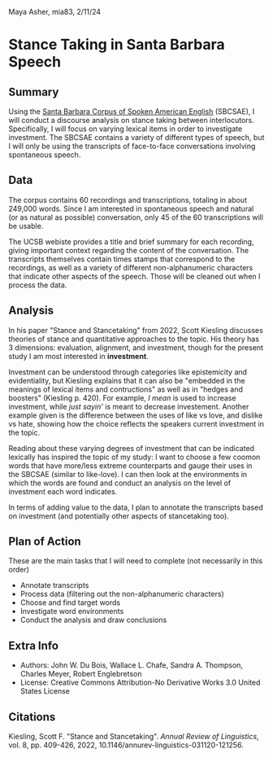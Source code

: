 Maya Asher, mia83, 2/11/24
# Stance Taking in Santa Barbara Speech
## Summary
Using the [Santa Barbara Corpus of Spoken American English](https://www.linguistics.ucsb.edu/research/santa-barbara-corpus) (SBCSAE), I will conduct a discourse analysis on stance taking between interlocutors. Specifically, I will focus on varying lexical items in order to investigate investment. The SBCSAE contains a variety of different types of speech, but I will only be using the transcripts of face-to-face conversations involving spontaneous speech.

## Data
The corpus contains 60 recordings and transcriptions, totaling in about 249,000 words. Since I am interested in spontaneous speech and natural (or as natural as possible) conversation, only 45 of the 60 transcriptions will be usable.

The UCSB webiste provides a title and brief summary for each recording, giving important context regarding the content of the conversation. The transcripts themselves contain times stamps that correspond to the recordings, as well as a variety of different non-alphanumeric characters that indicate other aspects of the speech. Those will be cleaned out when I process the data. 

## Analysis
In his paper "Stance and Stancetaking" from 2022, Scott Kiesling discusses theories of stance and quantitative approaches to the topic. His theory has 3 dimensions: evaluation, alignment, and investment, though for the present study I am most interested in **investment**. 

Investment can be understood through categories like epistemicity and evidentiality, but Kiesling explains that it can also be "embedded in the meanings of lexical items and contructions" as well as in "hedges and boosters" (Kiesling p. 420). For example, *I mean* is used to increase investment, while *just sayin'* is meant to decrease investement. Another example given is the difference between the uses of like vs love, and dislike vs hate, showing how the choice reflects the speakers current investment in the topic. 

Reading about these varying degrees of investment that can be indicated lexically has inspired the topic of my study: I want to choose a few coomon words that have more/less extreme counterparts and gauge their uses in the SBCSAE (similar to like-love). I can then look at the environments in which the words are found and conduct an analysis on the level of investment each word indicates.

In terms of adding value to the data, I plan to annotate the transcripts based on investment (and potentially other aspects of stancetaking too). 

## Plan of Action
These are the main tasks that I will need to complete (not necessarily in this order)
- Annotate transcripts
- Process data (filtering out the non-alphanumeric characters)
- Choose and find target words
- Investigate word environments
- Conduct the analysis and draw conclusions

## Extra Info
- Authors: John W. Du Bois, Wallace L. Chafe, Sandra A. Thompson, Charles Meyer, Robert Englebretson
- License: Creative Commons Attribution-No Derivative Works 3.0 United States License

## Citations
Kiesling, Scott F. "Stance and Stancetaking". _Annual Review of Linguistics_, vol. 8, pp. 409-426, 2022, 10.1146/annurev-linguistics-031120-121256. 

